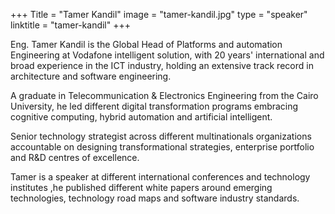 +++
Title = "Tamer Kandil" 
image = "tamer-kandil.jpg" 
type = "speaker" 
linktitle = "tamer-kandil" 
+++

Eng. Tamer Kandil is the Global Head of Platforms and automation Engineering at Vodafone intelligent solution, with 20 years' international and broad experience in the ICT industry, holding an extensive track record in architecture and software engineering.  

A graduate in Telecommunication & Electronics Engineering from the Cairo University, he led different digital transformation programs embracing cognitive computing, hybrid automation and artificial intelligent.

Senior technology strategist across different multinationals organizations accountable on designing transformational strategies, enterprise portfolio and R&D centres of excellence.
 
Tamer is a speaker at different international conferences and technology institutes ,he published different white papers around emerging technologies,  technology road maps and software industry standards.
